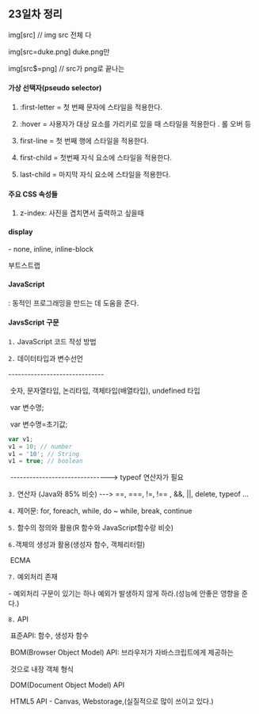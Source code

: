## 23일차 정리

img[src] // img src 전체 다

img[src=duke.png] duke.png만

img[src$=png] // src가 png로 끝나는



#### 가상 선택자(pseudo selector)

1. :first-letter = 첫 번째 문자에 스타일을 적용한다.

2. :hover = 사용자가 대상 요소를 가리키로 있을 때 스타일을 적용한다 . 롤 오버 등
3. first-line = 첫 번째 행에 스타일을 적용한다.
4. first-child = 첫번째 자식 요소에 스타일을 적용한다.
5. last-child = 마지막 자식 요소에 스타일을 적용한다.



#### 주요 CSS 속성들

1. z-index: 사진을 겹치면서 출력하고 싶을때



#### display

\- none, inline, inline-block



부트스트랩 



#### JavaScript

: 동적인 프로그래밍을 만드는 데 도움을 준다.



#### JavsScript 구문

`1.` JavaScript 코드 작성 방법

`2.` 데이터타입과 변수선언

\------------------------------

​		숫자, 문자열타입, 논리타입, 객체타입(배열타입), undefined 타입

​		var 변수명;

​		var 변수명=초기값;

```javascript
var v1;
v1 = 10; // number
v1 = '10'; // String
v1 = true; // boolean
```

​			------------------------------->  typeof 연산자가 필요

`3.` 연산자 (Java와 85% 비슷) ---> ==, ===, !=, !==  , &&, ||, delete, typeof ...

`4.` 제어문: for, foreach, while, do ~ while, break, continue

`5.` 함수의 정의와 활용(R 함수와 JavaScript함수랑 비슷)

`6.`객체의 생성과 활용(생성자 함수, 객체리터럴)

​										ECMA

`7.`  예외처리 존재

\- 예외처리 구문이 있기는 하나 예외가 발생하지 않게 하라.(성능에 안좋은 영향을 준다.)

`8.` API

​	표준API: 함수, 생성자 함수

​	BOM(Browser Object Model) API: 브라우저가 자바스크립트에게 제공하는

​																것으로 내장 객체 형식

​	DOM(Document Object Model) API

​	HTML5 API - Canvas, Webstorage,(실질적으로 많이 쓰이고 있다.)



